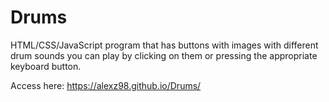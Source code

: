 # Drums
HTML/CSS/JavaScript program that has buttons with images with different drum sounds you can play by clicking on them or pressing the appropriate keyboard button.

Access here: https://alexz98.github.io/Drums/
